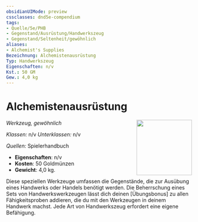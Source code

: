 ```yaml
---
obsidianUIMode: preview
cssclasses: dnd5e-compendium
tags:
- Quelle/5e/PHB
- Gegenstand/Ausrüstung/Handwerkszeug
- Gegenstand/Seltenheit/gewöhnlich
aliases:
- Alchemist's Supplies
Bezeichnung: Alchemistenausrüstung
Typ: Handwerkszeug
Eigenschaften: n/v
Kst.: 50 GM
Gew.: 4,0 kg
---
```

# Alchemistenausrüstung
*Werkzeug, gewöhnlich*
<img src="Symbolik/Gegenstände.webp" align="right" width="150">

_Klassen:_ n/v 
_Unterklassen:_  n/v

_Quellen:_ Spielerhandbuch

- **Eigenschaften**: n/v
- **Kosten**: 50 Goldmünzen
- **Gewicht**: 4,0 kg.

Diese speziellen Werkzeuge umfassen die Gegenstände, die zur Ausübung eines Handwerks oder Handels benötigt werden. Die Beherrschung eines Sets von Handwerkswerkzeugen lässt dich deinen [Übungsbonus] zu allen Fähigkeitsproben addieren, die du mit den Werkzeugen in deinem Handwerk machst. Jede Art von Handwerkszeug erfordert eine eigene Befähigung.
